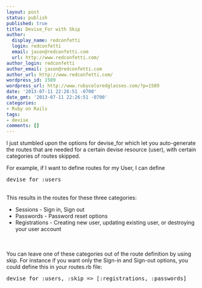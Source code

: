 ```yaml
---
layout: post
status: publish
published: true
title: Devise_For with Skip
author:
  display_name: redconfetti
  login: redconfetti
  email: jason@redconfetti.com
  url: http://www.redconfetti.com/
author_login: redconfetti
author_email: jason@redconfetti.com
author_url: http://www.redconfetti.com/
wordpress_id: 1589
wordpress_url: http://www.rubycoloredglasses.com/?p=1589
date: '2013-07-11 22:26:51 -0700'
date_gmt: '2013-07-11 22:26:51 -0700'
categories:
- Ruby on Rails
tags:
- devise
comments: []
---
```

<p>I just stumbled upon the options for devise_for which let you auto-generate the routes that are needed for a certain devise resource (user), with certain categories of routes skipped.</p>
<p>For example, if I want to define routes for my User, I can define</p>
<pre class="brush:ruby">devise_for :users</pre><br />
This results in the routes for these three categories:</p>
<ul>
<li><span style="line-height: 12px;">Sessions - Sign in, Sign out</span></li>
<li>Passwords - Password reset options</li>
<li>Registrations - Creating new user, updating existing user, or destroying your user account</li><br />
</ul><br />
You can leave one of these categories out of the route definition by using skip. For instance if you want only the Sign-in and Sign-out options, you could define this in your routes.rb file:</p>
<pre class="brush:ruby">devise_for :users, :skip => [:registrations, :passwords]</pre><br />
 </p>
<p> </p>
